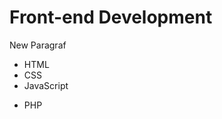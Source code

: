 <h1>Front-end Development</h1>
<p>New Paragraf</p>

<ul>
  <li>HTML</li>
  <li>CSS</li>
  <li>JavaScript</p>
  <li>PHP</li>
</ul>
